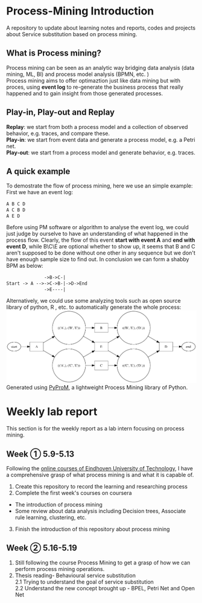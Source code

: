 # Process-Mining Introduction
A repository to update about learning notes and reports, codes and projects about Service substitution based on process mining.
## What is Process mining?
Process mining can be seen as an analytic way bridging data analysis (data mining, ML, BI) and process model analysis (BPMN, etc. ) </br>
Process mining aims to offer optimaztion just like data mining but with proces, using **event log** to re-generate the business process that really happened and to gain insight from those generated processes.

## Play-in, Play-out and Replay</br>
**Replay**:   we start from both a process model and a collection of observed behavior, e.g. traces, and compare these.</br>
**Play-in**:  we start from event data and generate a process model, e.g. a Petri net.</br>
**Play-out**: we start from a process model and generate behavior, e.g. traces.

## A quick example 
To demostrate the flow of process mining, here we use an simple example:
First we have an event log:
```
A B C D
A C B D
A E D
```
Before using PM software or algorithm to analyse the event log, we could just judge by ourselve to have an understanding of what happened in the process flow. 
Clearly, the flow of this event **start with event A** and **end with event D**, while B\C\E are optional whether to show up, it seems that B and C aren't supposed to be done without one other in any sequence but we don't have enough sample size to find out. 
In conclusion we can form a shabby BPM as below:</br>
```
              ->B->C-|
Start -> A -->->C->B-|->D->End
              ->E----|
```
Alternatively, we could use some analyzing tools such as open source library of python, R , etc. to automatically generate the whole process:
![Pic1](https://github.com/Paulwesomee/Process-Mining/blob/main/Quick%20Sample/exercise1.png)	</br>
Generated using [PyProM](https://github.com/harrywang/pyprom), a lightweight Process Mining library of Python.


# Weekly lab report
This section is for the weekly report as a lab intern focusing on process mining. 

## Week ①  5.9-5.13
Following the [online courses of Eindhoven University of Technology](https://www.coursera.org/learn/process-mining), I have a comprehensive grasp of what process mining is and what it is capable of. </br>
1. Create this repository to record the learning and researching process </br>
2. Complete the first week's courses on coursera</br>
 - The introduction of process mining</br>
 - Some review about data analysis including Decision trees, Associate rule learning, clustering, etc. </br>
3. Finish the introduction of this repository about process mining</br>

## Week ② 5.16-5.19
1. Still following the course Process Mining to get a grasp of how we can perform process mining operations.</br>
2. Thesis reading- Behavioural service substitution</br>
2.1 Trying to understand the goal of service substitution </br>
2.2 Understand the new concept brought up - BPEL, Petri Net and Open Net

